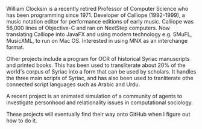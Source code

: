 William Clocksin is a recently 
retired Professor of Computer Science who has been
programming since 1971.
Developer of Calliope (1992-1999), a music notation editor for performance editions of early music.
Calliope was 56,000 lines of Objective-C and ran on NextStep computers. 
Now translating Calliope into JavaFX and using modern technology e.g. SMuFL, MusicXML, to run on Mac OS. 
Interested in using MNX as an interchange format. 

Other projects include a program for OCR of historical Syriac manuscripts and printed books. 
This has been used to transliterate about 20% of the world's corpus of Syriac into
a form that can be used by scholars. It handles the three main scripts of Syriac,
and has also been used to tranliterate othe connected script
languages such as Arabic and Urdu. 

A recent project is an animated simulation of a community of agents
to investigate personhood and relationality issues in computational sociology.

These projects will eventually find their way onto GitHub when
I figure out how to do it.